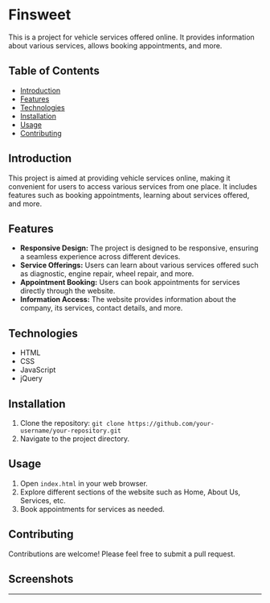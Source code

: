 # Finsweet

This is a project for vehicle services offered online. It provides information about various services, allows booking appointments, and more.

## Table of Contents
- [Introduction](#introduction)
- [Features](#features)
- [Technologies](#technologies)
- [Installation](#installation)
- [Usage](#usage)
- [Contributing](#contributing)


## Introduction

This project is aimed at providing vehicle services online, making it convenient for users to access various services from one place. It includes features such as booking appointments, learning about services offered, and more.

## Features

- **Responsive Design:** The project is designed to be responsive, ensuring a seamless experience across different devices.
- **Service Offerings:** Users can learn about various services offered such as diagnostic, engine repair, wheel repair, and more.
- **Appointment Booking:** Users can book appointments for services directly through the website.
- **Information Access:** The website provides information about the company, its services, contact details, and more.

## Technologies

- HTML
- CSS
- JavaScript
- jQuery

## Installation

1. Clone the repository: `git clone https://github.com/your-username/your-repository.git`
2. Navigate to the project directory.

## Usage

1. Open `index.html` in your web browser.
2. Explore different sections of the website such as Home, About Us, Services, etc.
3. Book appointments for services as needed.

## Contributing

Contributions are welcome! Please feel free to submit a pull request.

## Screenshots
***

